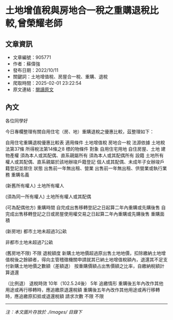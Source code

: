 # 土地增值稅與房地合一稅之重購退稅比較,曾榮耀老師

## 文章資訊
- 文章編號：905771
- 作者：蘇偉強
- 發布日期：2022/10/11
- 關鍵詞：土地增值稅、房屋合一稅、重購、退稅
- 爬取時間：2025-02-01 23:22:54
- 原文連結：[閱讀原文](https://real-estate.get.com.tw/Columns/detail.aspx?no=905771)

## 內文


各位同學好


今日專欄整理有關自用住宅（房、地）重購退稅之優惠比較，茲整理如下：


自用住宅重購退稅優惠比較表
適用條件
土地增值稅
房地合一稅
法源依據
土地稅法第37條
所得稅法第14條之8
標的物條件
對象
自用住宅用地
自住房屋、土地
建物產權
須為本人或其配偶、直系親屬所有
須為本人或其配偶所有
設籍
土地所有權人或其配偶、直系親屬於該地辦竣戶籍登記
個人或其配偶、未成年子女辦竣戶籍登記並居住
狀態
出售前一年無出租、營業
出售前一年無出租、供營業或執行業務
重購名義


(新舊所有權人)
土地所有權人


(須為同一所有權人)
土地所有權人或其配偶


(可為配偶他方)
重購時間
自完成出售移轉登記之日起算二年內重購或先購後售
自完成出售移轉登記之日或房屋使用權交易之日起算二年內重購或先購後售
重購面積


(新房地)
都市土地未超過3公畝


非都市土地未超過7公畝


(舊房地不限)
不限
退稅額度
新購土地地價超過原出售土地地價，扣除繳納土地增值稅後之餘額者，得向主管稽徵機關申請就其已納土地增值稅額內，退還其不足支付新購土地地價之數額（差額退）
按重購價額占出售價額之比率，自繳納稅額計算退還


（比例退）
退稅時效
10年（102.5.24後）
5年
追繳情形
重購後五年內改作其他用途或再行移轉時，應追繳原退還稅額
重購後五年內改作其他用途或再行移轉時，應追繳原扣抵或退還稅額
請求次數
不限
不限

---
*注：本文圖片存放於 ./images/ 目錄下*

